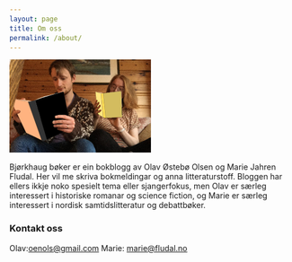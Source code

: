 ```yaml
---
layout: page
title: Om oss
permalink: /about/
---
```


![Eit fotografi av Olav og Marie med kvar si bok](/images/Lesuli.png)

Bjørkhaug bøker er ein bokblogg av Olav Østebø Olsen og Marie Jahren Fludal. Her vil me skriva bokmeldingar og anna litteraturstoff. Bloggen har ellers ikkje noko spesielt tema eller sjangerfokus, men Olav er særleg interessert i historiske romanar og science fiction, og Marie er særleg interessert i nordisk samtidslitteratur og debattbøker. 


### Kontakt oss

Olav:[oenols@gmail.com](mailto:oenols@gmail.com)
Marie: [marie@fludal.no](mailto:marie@fludal.no)